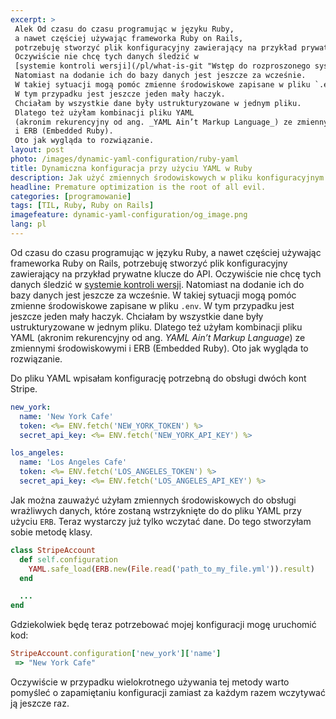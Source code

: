 ```yaml
---
excerpt: >
 Alek Od czasu do czasu programując w języku Ruby,
 a nawet częściej używając frameworka Ruby on Rails,
 potrzebuję stworzyć plik konfiguracyjny zawierający na przykład prywatne klucze do API.
 Oczywiście nie chcę tych danych śledzić w
 [systemie kontroli wersji](/pl/what-is-git "Wstęp do rozproszonego systemu kontroli wersji Git").
 Natomiast na dodanie ich do bazy danych jest jeszcze za wcześnie.
 W takiej sytuacji mogą pomóc zmienne środowiskowe zapisane w pliku `.env`.
 W tym przypadku jest jeszcze jeden mały haczyk.
 Chciałam by wszystkie dane były ustrukturyzowane w jednym pliku.
 Dlatego też użyłam kombinacji pliku YAML
 (akronim rekurencyjny od ang. _YAML Ain’t Markup Language_) ze zmiennymi środowiskowymi
 i ERB (Embedded Ruby).
 Oto jak wygląda to rozwiązanie.
layout: post
photo: /images/dynamic-yaml-configuration/ruby-yaml
title: Dynamiczna konfiguracja przy użyciu YAML w Ruby
description: Jak użyć zmiennych środowiskowych w pliku konfiguracyjnym YAML?
headline: Premature optimization is the root of all evil.
categories: [programowanie]
tags: [TIL, Ruby, Ruby on Rails]
imagefeature: dynamic-yaml-configuration/og_image.png
lang: pl
---
```


Od czasu do czasu programując w języku Ruby, a nawet częściej używając frameworka Ruby on Rails, potrzebuję stworzyć plik konfiguracyjny zawierający na przykład prywatne klucze do API. Oczywiście nie chcę tych danych śledzić w [systemie kontroli wersji]({{site.baseurl}}/what-is-git "Wstęp do rozproszonego systemu kontroli wersji Git"). Natomiast na dodanie ich do bazy danych jest jeszcze za wcześnie. W takiej sytuacji mogą pomóc zmienne środowiskowe zapisane w pliku `.env`. W tym przypadku jest jeszcze jeden mały haczyk. Chciałam by wszystkie dane były ustrukturyzowane w jednym pliku. Dlatego też użyłam kombinacji pliku YAML (akronim rekurencyjny od ang. _YAML Ain’t Markup Language_) ze zmiennymi środowiskowymi i ERB (Embedded Ruby). Oto jak wygląda to rozwiązanie.

Do pliku YAML wpisałam konfigurację potrzebną do obsługi dwóch kont Stripe.

```yml
new_york:
  name: 'New York Cafe'
  token: <%= ENV.fetch('NEW_YORK_TOKEN') %>
  secret_api_key: <%= ENV.fetch('NEW_YORK_API_KEY') %>

los_angeles:
  name: 'Los Angeles Cafe'
  token: <%= ENV.fetch('LOS_ANGELES_TOKEN') %>
  secret_api_key: <%= ENV.fetch('LOS_ANGELES_API_KEY') %>
```

Jak można zauważyć użyłam zmiennych środowiskowych do obsługi wrażliwych danych, które zostaną wstrzyknięte do do pliku YAML przy użyciu `ERB`. Teraz wystarczy już tylko wczytać dane. Do tego stworzyłam sobie metodę klasy.

```ruby
class StripeAccount
  def self.configuration
    YAML.safe_load(ERB.new(File.read('path_to_my_file.yml')).result)
  end

  ...
end
```

Gdziekolwiek będę teraz potrzebować mojej konfiguracji mogę uruchomić kod:

```ruby
StripeAccount.configuration['new_york']['name']
 => "New York Cafe"
```

Oczywiście w przypadku wielokrotnego używania tej metody warto pomyśleć o zapamiętaniu konfiguracji zamiast za każdym razem wczytywać ją jeszcze raz.
